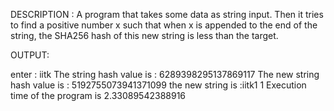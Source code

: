 DESCRIPTION :
A program that takes some data as string input. 
Then it tries to find a positive number x such that when x is appended to the end of the string, the SHA256 hash of this new string is less than the target.

OUTPUT:

enter : iitk
The string hash value is :     6289398295137869117
The new string hash value is : 5192755073941371099
the new string is :iitk1
1
Execution time of the program is 2.33089542388916
> 
